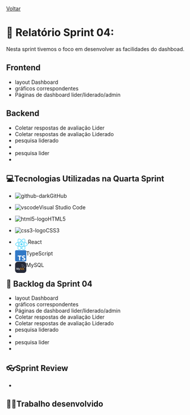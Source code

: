 <a href="../README.md">Voltar</a>

# 📄 Relatório Sprint 04:

Nesta sprint tivemos o foco em desenvolver as facilidades do dashboad.
## Frontend

<ul>
    <li>layout Dashboard</li>
    <li>gráficos correspondentes </li>
    <li>Páginas de dashboard lider/liderado/admin</li>
</ul>

## Backend

<ul>
    <li>Coletar respostas de avaliação Lider</li>
    <li>Coletar respostas de avaliação Liderado</li>
    <li>pesquisa liderado<li>
    <li>pesquisa lider<li>
</ul>

<h2 aling="center"> 💻Tecnologias Utilizadas na Quarta Sprint </h2>
<span id="tecnologia">

 * <p>
    <img align="left" title="github-dark" height="30px" src="https://user-images.githubusercontent.com/76211125/227561942-1503fb74-eb8e-41d1-936e-bf22bc2d70eb.png#gh-dark-mode-only"/>  
    GitHub 
 </p>

 * <p>
    <img align="left" title="vscode" height="30px" src="https://user-images.githubusercontent.com/76211125/227505063-5839c5e0-9524-41ff-9d24-ce6cbaf217a6.png"/>
    Visual Studio Code 
 </p>

 * <p>
    <img align="left" title="html5-logo" height="30px" src="https://user-images.githubusercontent.com/76211125/227503111-49bb0b02-2f06-4696-82e6-fbd8d0daed21.png"/>  
    HTML5 
 </p>

 * <p>
    <img align="left" title="css3-logo" height="30px" src="https://user-images.githubusercontent.com/76211125/227503103-bb7005d7-5f2f-46e4-adb5-92ef19ce677d.png"/>  
    CSS3 
 </p>
 
* <p>
    <img align="left" title="react-logo" height="30px" src="https://github.com/ThothTech-Fatec/Maat-View/blob/main/Static/React.png"/>  
    React 
</p>

* <p>
    <img align="left" title="typescript-logo" height="30px" src="https://github.com/ThothTech-Fatec/Maat-View/blob/main/TypeScript.png"/>  
    TypeScript 
</p>

 * <p>
    <img align="left" title="vscode" height="30px" src="https://github.com/tandpfun/skill-icons/raw/main/icons/MySQL-Dark.svg"/>
   MySQL 
 </p>
 
</span>

## 📃 Backlog da Sprint 04

<ul>
    <li>layout Dashboard</li>
    <li>gráficos correspondentes </li>
    <li>Páginas de dashboard lider/liderado/admin</li>
    <li>Coletar respostas de avaliação Lider</li>
    <li>Coletar respostas de avaliação Liderado</li>
    <li>pesquisa liderado<li>
    <li>pesquisa lider<li>  
</ul>

## 👓Sprint Review
-

## 👨‍💻Trabalho desenvolvido

